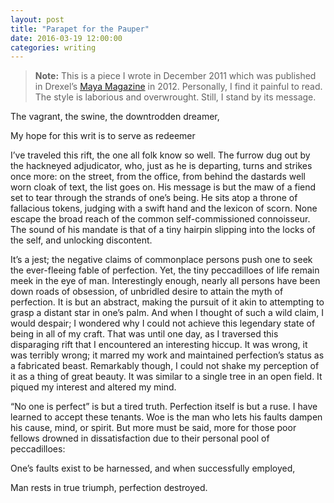 ```yaml
---
layout: post
title: "Parapet for the Pauper"
date: 2016-03-19 12:00:00
categories: writing
---
```

> **Note:** This is a piece I wrote in December 2011 which was published in Drexel’s [Maya Magazine][1] in 2012. Personally, I find it painful to read. The style is laborious and overwrought. Still, I stand by its message. 

The vagrant, the swine, the downtrodden dreamer, 

My hope for this writ is to serve as redeemer 

I’ve traveled this rift, the one all folk know so well. The furrow dug out by the hackneyed adjudicator, who, just as he is departing, turns and strikes once more: on the street, from the office, from behind the dastards well worn cloak of text, the list goes on. His message is but the maw of a fiend set to tear through the strands of one’s being. He sits atop a throne of fallacious tokens, judging with a swift hand and the lexicon of scorn. None escape the broad reach of the common self-commissioned connoisseur. The sound of his mandate is that of a tiny hairpin slipping into the locks of the self, and unlocking discontent.

It’s a jest; the negative claims of commonplace persons push one to seek the ever-fleeing fable of perfection. Yet, the tiny peccadilloes of life remain meek in the eye of man. Interestingly enough, nearly all persons have been down roads of obsession, of unbridled desire to attain the myth of perfection. It is but an abstract, making the pursuit of it akin to attempting to grasp a distant star in one’s palm. And when I thought of such a wild claim, I would despair; I wondered why I could not achieve this legendary state of being in all of my craft.  That was until one day, as I traversed this disparaging rift that I encountered an interesting hiccup. It was wrong, it was terribly wrong; it marred my work and maintained perfection’s status as a fabricated beast. Remarkably though, I could not shake my perception of it as a thing of great beauty. It was similar to a single tree in an open field. It piqued my interest and altered my mind. 

“No one is perfect” is but a tired truth. Perfection itself is but a ruse. I have learned to accept these tenants. Woe is the man who lets his faults dampen his cause, mind, or spirit. But more must be said, more for those poor fellows drowned in dissatisfaction due to their personal pool of peccadilloes:

One’s faults exist to be harnessed, and when successfully employed,

Man rests in true triumph, perfection destroyed.





[1]:	http://www.pages.drexel.edu/~dsomaya/Drexe_Maya/Welcome.html